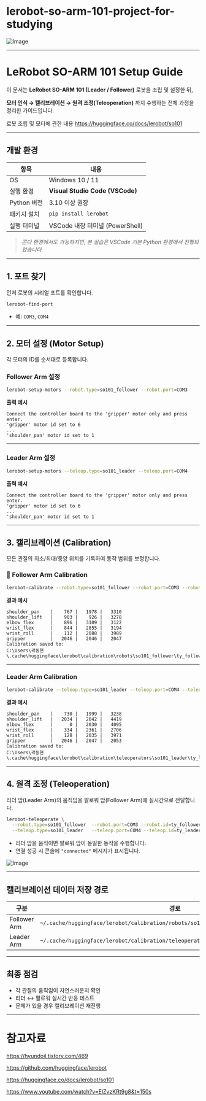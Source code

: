 # lerobot-so-arm-101-project-for-studying
![Image](https://github.com/user-attachments/assets/bbfb79ad-0a2f-4016-ad69-124146166fcf)

---


# LeRobot SO-ARM 101 Setup Guide

이 문서는 **LeRobot SO-ARM 101 (Leader / Follower)** 로봇을 조립 및 설정한 뒤,


**모터 인식 → 캘리브레이션 → 원격 조정(Teleoperation)** 까지 수행하는 전체 과정을 정리한 가이드입니다.


로봇 조립 및 모터에 관한 내용 
https://huggingface.co/docs/lerobot/so101


---

## 개발 환경

| 항목        | 내용                              |
| --------- | ------------------------------- |
| OS        | Windows 10 / 11                 |
| 실행 환경     | **Visual Studio Code (VSCode)** |
| Python 버전 | 3.10 이상 권장                      |
| 패키지 설치    | `pip install lerobot`           |
| 실행 터미널    | VSCode 내장 터미널 (PowerShell)      |

>  *콘다 환경에서도 가능하지만, 본 실습은 VSCode 기본 Python 환경에서 진행되었습니다.*

---

## 1. 포트 찾기

먼저 로봇의 시리얼 포트를 확인합니다.

```bash
lerobot-find-port
```

* 예: `COM3`, `COM4`

---

## 2. 모터 설정 (Motor Setup)

각 모터의 ID를 순서대로 등록합니다.

### Follower Arm 설정

```bash
lerobot-setup-motors --robot.type=so101_follower --robot.port=COM3
```

**출력 예시**

```
Connect the controller board to the 'gripper' motor only and press enter.
'gripper' motor id set to 6
...
'shoulder_pan' motor id set to 1
```

---

### Leader Arm 설정

```bash
lerobot-setup-motors --teleop.type=so101_leader --teleop.port=COM4
```

**출력 예시**

```
Connect the controller board to the 'gripper' motor only and press enter.
'gripper' motor id set to 6
...
'shoulder_pan' motor id set to 1
```

---

## 3. 캘리브레이션 (Calibration)

모든 관절의 최소/최대/중앙 위치를 기록하여 동작 범위를 보정합니다.

### 🦿 Follower Arm Calibration

```bash
lerobot-calibrate --robot.type=so101_follower --robot.port=COM3 --robot.id=ty_follower_arm
```

**결과 예시**

```
shoulder_pan    |    767 |   1978 |   3310
shoulder_lift   |    903 |    926 |   3278
elbow_flex      |    896 |   3109 |   3122
wrist_flex      |    844 |   2855 |   3194
wrist_roll      |    112 |   2088 |   3989
gripper         |   2046 |   2046 |   2047
Calibration saved to:
C:\Users\곽동현\.cache\huggingface\lerobot\calibration\robots\so101_follower\ty_follower_arm.json
```

---

### Leader Arm Calibration

```bash
lerobot-calibrate --teleop.type=so101_leader --teleop.port=COM4 --teleop.id=ty_leader_arm
```

**결과 예시**

```
shoulder_pan    |    730 |   1999 |   3238
shoulder_lift   |   2034 |   2042 |   4419
elbow_flex      |      0 |   2030 |   4095
wrist_flex      |    334 |   2361 |   2706
wrist_roll      |    128 |   2035 |   3971
gripper         |   2046 |   2047 |   2053
Calibration saved to:
C:\Users\곽동현\.cache\huggingface\lerobot\calibration\teleoperators\so101_leader\ty_leader_arm.json
```

---

## 4. 원격 조정 (Teleoperation)

리더 암(Leader Arm)의 움직임을 팔로워 암(Follower Arm)에 실시간으로 전달합니다.

```bash
lerobot-teleoperate \
  --robot.type=so101_follower  --robot.port=COM3 --robot.id=ty_follower_arm \
  --teleop.type=so101_leader   --teleop.port=COM4 --teleop.id=ty_leader_arm
```

* 리더 암을 움직이면 팔로워 암이 동일한 동작을 수행합니다.
* 연결 성공 시 콘솔에 `"connected"` 메시지가 표시됩니다.

![Image](https://github.com/user-attachments/assets/a6bd1568-5d39-4819-bbc1-994f7ba60087)

---

## 캘리브레이션 데이터 저장 경로

| 구분           | 경로                                                                                       |
| ------------ | ---------------------------------------------------------------------------------------- |
| Follower Arm | `~/.cache/huggingface/lerobot/calibration/robots/so101_follower/ty_follower_arm.json`    |
| Leader Arm   | `~/.cache/huggingface/lerobot/calibration/teleoperators/so101_leader/ty_leader_arm.json` |

---

## 최종 점검

* 각 관절의 움직임이 자연스러운지 확인
* 리더 ↔ 팔로워 실시간 반응 테스트
* 문제가 있을 경우 캘리브레이션 재진행

---






# 참고자료 

https://hyundoil.tistory.com/469


https://github.com/huggingface/lerobot


https://huggingface.co/docs/lerobot/so101

https://www.youtube.com/watch?v=ElZvzKRt9g8&t=150s

